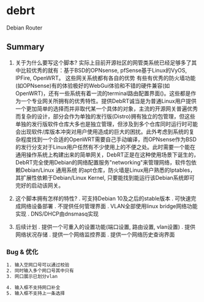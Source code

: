 # debrt

Debian Router

## Summary

1. 关于为什么要写这个脚本?
实际上目前开源社区的网管类系统已经足够多了其中比较优秀的就有：基于BSD的OPNsense, pfSense基于Linux的VyOS, IPFire, OpenWRT。 这些网关系统都有各自的优势
有些有优秀的防火墙功能(如OPNsense)有的体验极好的WebGui体验和不错的硬件兼容(如OpenWRT)，还有一些系统有着一流的terminal路由配置界面()。这些都是作为一个专业网关所拥有的优秀特性。提供DebRT诚当是为普通Linux用户提供一个更加简单的选择而并非取代某一个具体的对象，主流的开源网关普遍优秀而复杂的设计，部分会作为单独的发行版(Distro)拥有独立的包管理，但这些单独的发行版软件仓库大多也是独立管理，但涉及到多个仓库同时运行时可能会出现软件/库版本冲突对用户使用造成的巨大的困扰。此外考虑到系统的复杂程度找到一个合适的OpenWRT需要自己手动编译，而OPNsense作为BSD的发行分支对于Linux用户任然有不少使用上的不便之处。此时需要一个能在通用操作系统上构建出来的简单网关，DebRT正是在这种使用场景下诞生的，DebRT完全使用Debian的网络配置服务"networking"来管理网络，软件包依赖Debian/Linux 通用系统 的apt仓库，防火墙是Linux用户熟悉的Iptables，其扩展性依赖于Debian/Linux Kernel, 只要能找到能运行该Debian系统即可完好的启动该网关。

2. 这个脚本拥有怎样的特性?
    . 可支持Debian 10及之后的stable版本
    . 可快速完成网络设备部署
    . 不提供任何管理界面
    . VLAN全部使用linux bridge网络功能实现
    . DNS/DHCP由dnsmasq实现

3. 后续计划
    . 提供一个可重入的设置功能(端口设置, 路由设置, vlan设置)
    . 提供网络状况存储
    . 提供一个网络监控界面
    . 提供一个网络历史查询界面

### Bug & 优化

```bash
1. 输入空网口号可以通过校验
2. 同时输入多个网口号其中只有
3. 网口展示已划分vlan

4. 输入框不支持网口补全
5. 输入框不支持上一条选择

```
